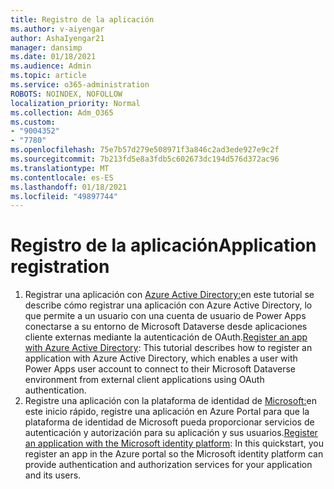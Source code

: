```yaml
---
title: Registro de la aplicación
ms.author: v-aiyengar
author: AshaIyengar21
manager: dansimp
ms.date: 01/18/2021
ms.audience: Admin
ms.topic: article
ms.service: o365-administration
ROBOTS: NOINDEX, NOFOLLOW
localization_priority: Normal
ms.collection: Adm_O365
ms.custom:
- "9004352"
- "7780"
ms.openlocfilehash: 75e7b57d279e508971f3a846c2ad3ede927e9c2f
ms.sourcegitcommit: 7b213fd5e8a3fdb5c602673dc194d576d372ac96
ms.translationtype: MT
ms.contentlocale: es-ES
ms.lasthandoff: 01/18/2021
ms.locfileid: "49897744"
---
```

# <a name="application-registration"></a><span data-ttu-id="dc0b2-102">Registro de la aplicación</span><span class="sxs-lookup"><span data-stu-id="dc0b2-102">Application registration</span></span>

1. <span data-ttu-id="dc0b2-103">Registrar una aplicación con [Azure Active Directory:](https://docs.microsoft.com/powerapps/developer/data-platform/walkthrough-register-app-azure-active-directory)en este tutorial se describe cómo registrar una aplicación con Azure Active Directory, lo que permite a un usuario con una cuenta de usuario de Power Apps conectarse a su entorno de Microsoft Dataverse desde aplicaciones cliente externas mediante la autenticación de OAuth.</span><span class="sxs-lookup"><span data-stu-id="dc0b2-103">[Register an app with Azure Active Directory](https://docs.microsoft.com/powerapps/developer/data-platform/walkthrough-register-app-azure-active-directory): This tutorial describes how to register an application with Azure Active Directory, which enables a user with Power Apps user account to connect to their Microsoft Dataverse environment from external client applications using OAuth authentication.</span></span>
1. <span data-ttu-id="dc0b2-104">Registre una aplicación con la plataforma de identidad de [Microsoft:](https://docs.microsoft.com/azure/active-directory/develop/quickstart-register-app)en este inicio rápido, registre una aplicación en Azure Portal para que la plataforma de identidad de Microsoft pueda proporcionar servicios de autenticación y autorización para su aplicación y sus usuarios.</span><span class="sxs-lookup"><span data-stu-id="dc0b2-104">[Register an application with the Microsoft identity platform](https://docs.microsoft.com/azure/active-directory/develop/quickstart-register-app): In this quickstart, you register an app in the Azure portal so the Microsoft identity platform can provide authentication and authorization services for your application and its users.</span></span>
